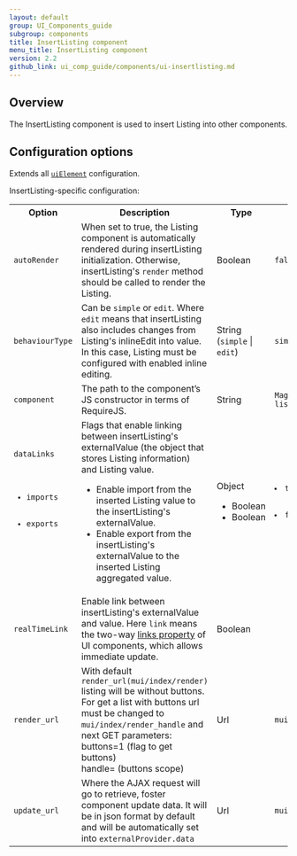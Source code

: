 ```yaml
---
layout: default
group: UI_Components_guide
subgroup: components
title: InsertListing component
menu_title: InsertListing component
version: 2.2
github_link: ui_comp_guide/components/ui-insertlisting.md
---
```

## Overview
The InsertListing component is used to insert Listing into other components.

## Configuration options

Extends all [`uiElement`]({{page.baseurl}}ui_comp_guide/concepts/ui_comp_uielement_concept.html) configuration.

InsertListing-specific configuration:

<table>
  <tr>
    <th>
      Option
    </th>
    <th>
      Description
    </th>
    <th>
      Type
    </th>
    <th>
      Default
    </th>
  </tr>
  <tr>
    <td>
      <code>autoRender</code>
    </td>
    <td>
      When set to true, the Listing component is automatically
      rendered during insertListing initialization. Otherwise,
      insertListing's <code>render</code> method should be called
      to render the Listing.
    </td>
    <td>
      Boolean
    </td>
    <td>
      <code>false</code>
    </td>
  </tr>
  <tr>
    <td>
      <code>behaviourType</code>
    </td>
    <td>
      Can be <code>simple</code> or <code>edit</code>. Where
      <code>edit</code> means that insertListing also includes
      changes from Listing's inlineEdit into value. In this case,
      Listing must be configured with enabled inline editing.
    </td>
    <td>
      String (<code>simple</code> | <code>edit</code>)
    </td>
    <td>
      <code>simple</code>
    </td>
  </tr>
  <tr>
    <td>
      <code>component</code>
    </td>
    <td>
      The path to the component’s JS constructor in terms of
      RequireJS.
    </td>
    <td>
      String
    </td>
    <td>
      <code>Magento_Ui/js/form/components/insert-listing</code>
    </td>
  </tr>
  <tr>
    <td>
      <code>dataLinks
      <ul>
      <li>imports</li>
      <li>exports</li>
      </ul> </code> 
    </td>
    <td>
      Flags that enable linking between insertListing's
      externalValue (the object that stores Listing information)
      and Listing value.
      <ul>
        <li>Enable import from the inserted Listing value to the
        insertListing's externalValue.
        </li>
        <li>Enable export from the insertListing's externalValue to
        the inserted Listing aggregated value.
        </li>
      </ul>
    </td>
    <td>
      Object
      <ul>
      <li>Boolean</li>
      <li>Boolean</li>
       </ul>
    </td>
    <td><code>
      <li>true</li>
      <li>false</li>
          </code))>
    </td>
  </tr>
  <tr>
    <td>
      <code>realTimeLink</code>
    </td>
    <td>
      Enable link between insertListing's externalValue and value.
      Here <code>link</code> means the two-way <a href=
      "{{page.baseurl}}ui_comp_guide/concepts/ui_comp_linking_concept.html#links">
      links property</a> of UI components, which allows immediate
      update.
    </td>
    <td>
      Boolean
    </td>
    <td><code>
      true
    </code>
    </td>
  </tr>
  <tr>
    <td>
      <code>render_url</code>
    </td>
    <td>
      With default <code>render_url(mui/index/render)</code>
      listing will be without buttons. For get a list with buttons
      url must be changed to <code>mui/index/render_handle</code>
      and next GET parameters:<br />
      buttons=1 (flag to get buttons)<br />
      handle= (buttons scope)
    </td>
    <td>
      Url
    </td>
    <td>
      <code>mui/index/render</code>
    </td>
  </tr>
  <tr>
    <td>
      <code>update_url</code>
    </td>
    <td>
      Where the AJAX request will go to retrieve, foster component
      update data. It will be in json format by default and will be
      automatically set into <code>externalProvider.data</code>
    </td>
    <td>
      Url
    </td>
    <td>
      <code>mui/index/render</code>
    </td>
  </tr>
</table>